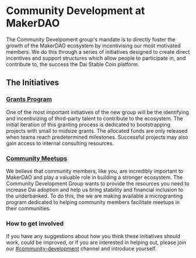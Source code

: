 # Community Development at MakerDAO

The Community Develpoment group's mandate is to directly foster the growth of the MakerDAO ecosystem by incentivising our most motivated members. We do this through a series of initiatives designed to create direct incentives and support structures which allow people to participate in, and contribute to, the success the Dai Stable Coin platform.

## The Initiatives

### [Grants Program](./grants)
One of the most important initiatives of the new group will be the identifying and incentivizing of third-party talent to contribute to the ecosystem. The initial iteration of this granting process is dedicated to bootstrapping projects with small to midsize grants. The allocated funds are only released when teams reach predetermined milestones.  Successful projects may also gain access to internal consulting resources.

### [Community Meetups](./meetups)
We believe that community members, like you, are incredibly important to MakerDAO and play a valuable role in building a stronger ecosystem. The Community Development Group wants to provide the resources you need to increase Dai adoption and help us bring stability and financial inclusion to the underbanked. To do this, the we are making available a microgranting program dedicated to helping community members facilitate meetups in their communities.

### How to get involved
If you have any suggestions about how you think these initiatives should work, could be improved, or if you are interested in helping out, please join our [#community-development](https://chat.makerdao.com/channel/community-development) channel and introduce yourself.
